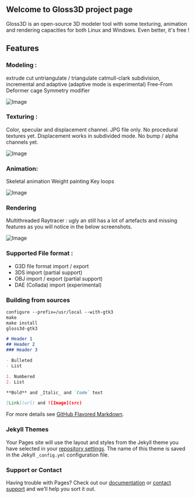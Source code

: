 ## Welcome to Gloss3D project page

Gloss3D is an open-source 3D modeler tool with some texturing, animation and rendering capacities for both Linux and Windows. Even better, it's free !

## Features

### Modeling :

extrude
cut
untriangulate / triangulate
catmull-clark subdivision, incremental and adaptive (adaptive mode is experimental)
Free-From Deformer cage
Symmetry modifier

![Image](http://velotrip.free.fr/GLOSS3D/Gloss3D_modifier_stack_20170212.png)

### Texturing :

Color, specular and displacement channel. JPG file only. No procedural textures yet. Displacement works in subdivided mode. No bump / alpha channels yet.

![Image](http://velotrip.free.fr/Gloss3D_with_LIPS.png)

### Animation:

Skeletal animation
Weight painting
Key loops

![Image](http://velotrip.free.fr/gloss3d_animation.png)

### Rendering

Multithreaded Raytracer : ugly an still has a lot of artefacts and missing features as you will notice in the below screenshots.

![Image](http://velotrip.free.fr/GLOSS3D/Gloss3d_trex_wireframe_lighting_20170212.png)

### Supported File format :

- G3D file format import / export
- 3DS import (partial support)
- OBJ import / export (partial support)
- DAE (Collada) import (experimental)

### Building from sources

```markdown
configure --prefix=/usr/local --with-gtk3
make
make install
gloss3d-gtk3

# Header 1
## Header 2
### Header 3

- Bulleted
- List

1. Numbered
2. List

**Bold** and _Italic_ and `Code` text

[Link](url) and ![Image](src)
```

For more details see [GitHub Flavored Markdown](https://guides.github.com/features/mastering-markdown/).

### Jekyll Themes

Your Pages site will use the layout and styles from the Jekyll theme you have selected in your [repository settings](https://github.com/gueratomik/gloss3d/settings). The name of this theme is saved in the Jekyll `_config.yml` configuration file.

### Support or Contact

Having trouble with Pages? Check out our [documentation](https://docs.github.com/categories/github-pages-basics/) or [contact support](https://github.com/contact) and we’ll help you sort it out.
